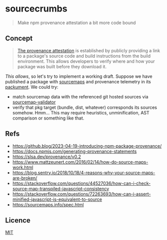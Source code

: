 # sourcecrumbs
> Make npm provenance attestation a bit more code bound

## Concept
> [The provenance attestation](https://docs.npmjs.com/generating-provenance-statements) is established by publicly providing a link to a package's source code and build instructions from the build environment. This allows developers to verify where and how your package was built before they download it.

_This allows_, so let's try to implement a working draft. Suppose we have published a package with [sourcemaps](https://sourcemaps.info/spec.html) and provenance telemetry in its [packument](https://github.com/npm/registry/blob/master/docs/responses/package-metadata.md).
We could try:
* match sourcemap data with the referenced git hosted sources via [sourcemap-validator](https://www.npmjs.com/package/sourcemap-validator)
* verify that pkg target (bundle, dist, whatever) corresponds its sources somehow. Hmm... This may require heuristics, unminification, AST comparison or something like that.

## Refs
* https://github.blog/2023-04-19-introducing-npm-package-provenance/
* https://docs.npmjs.com/generating-provenance-statements
* https://slsa.dev/provenance/v0.2
* https://www.mattzeunert.com/2016/02/14/how-do-source-maps-work.html
* https://blog.sentry.io/2018/10/18/4-reasons-why-your-source-maps-are-broken/
* https://stackoverflow.com/questions/44527036/how-can-i-check-source-map-transpiled-javascript-consistency
* https://stackoverflow.com/questions/72263693/how-can-i-assert-minified-javascript-is-equivalent-to-source
* https://sourcemaps.info/spec.html

## Licence
[MIT](./LICENSE)
